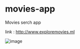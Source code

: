 # movies-app
Movies serch app

link : http://www.exploremovies.ml

![image](https://user-images.githubusercontent.com/71078280/203322959-12609400-95da-413f-aa40-8f11528b5347.png)

